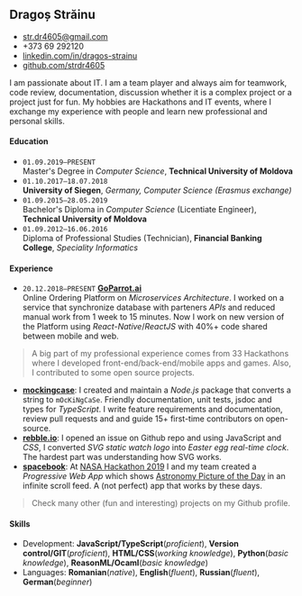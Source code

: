 ## Dragoș Străinu

- str.dr4605@gmail.com
- +373 69 292120
- [linkedin.com/in/dragos-strainu](https://www.linkedin.com/in/dragos-strainu)
- [github.com/strdr4605](https://github.com/strdr4605)

I am passionate about IT. I am a team player and always aim for teamwork, code review, documentation, discussion whether it is a complex project or a project just for fun. My hobbies are Hackathons and IT events, where I exchange my experience with people and learn new professional and personal skills.

#### Education

- `01.09.2019–PRESENT`  
  Master's Degree in _Computer Science_, **Technical University of Moldova**
- `01.10.2017–18.07.2018`  
  **University of Siegen**, _Germany, Computer Science (Erasmus exchange)_
- `01.09.2015–28.05.2019`  
  Bachelor's Diploma in _Computer Science_ (Licentiate Engineer), **Technical University of Moldova**
- `01.09.2012–16.06.2016`  
  Diploma of Professional Studies (Technician), **Financial Banking College**, _Speciality Informatics_

#### Experience

- `20.12.2018–PRESENT` **[GoParrot.ai](https://www.goparrot.ai/)**  
  Online Ordering Platform on _Microservices Architecture_. I worked on a service that synchronize database with parteners _APIs_ and reduced manual work from 1 week to 15 minutes. Now I work on new version of the Platform using _React-Native_/_ReactJS_ with 40%+ code shared between mobile and web.

> A big part of my professional experience comes from 33 Hackathons where I developed front-end/back-end/mobile apps and games. Also, I contributed to some open source projects.

- **[mockingcase](https://github.com/strdr4605/mockingcase)**: I created and maintain a _Node.js_ package that converts a string to `mOcKiNgCaSe`. Friendly documentation, unit tests, jsdoc and types for _TypeScript_. I write feature requirements and documentation, review pull requests and and guide 15+ first-time contributors on open-source.
- **[rebble.io](http://rebble.io)**: I opened an issue on Github repo and using JavaScript and _CSS_, I converted _SVG static watch logo_ into _Easter egg real-time clock_. The hardest part was understanding how SVG works.
- **[spacebook](https://tum-faf.github.io/spacebook/)**: At [NASA Hackathon 2019](https://2019.spaceappschallenge.org/challenges/invent-your-own-challenge/invent-your-own-challenge/teams/spacebook/project) I and my team created a _Progressive Web App_ which shows [Astronomy Picture of the Day](https://apod.nasa.gov/apod/astropix.html) in an infinite scroll feed. A (not perfect) app that works by these days.

> Check many other (fun and interesting) projects on my Github profile.

#### Skills

- Development: **JavaScript/TypeScript**(_proficient_), **Version control/GIT**(_proficient_), **HTML/CSS**(_working knowledge_), **Python**(_basic knowledge_), **ReasonML/Ocaml**(_basic knowledge_)
- Languages: **Romanian**(_native_), **English**(_fluent_), **Russian**(_fluent_), **German**(_beginner_)
